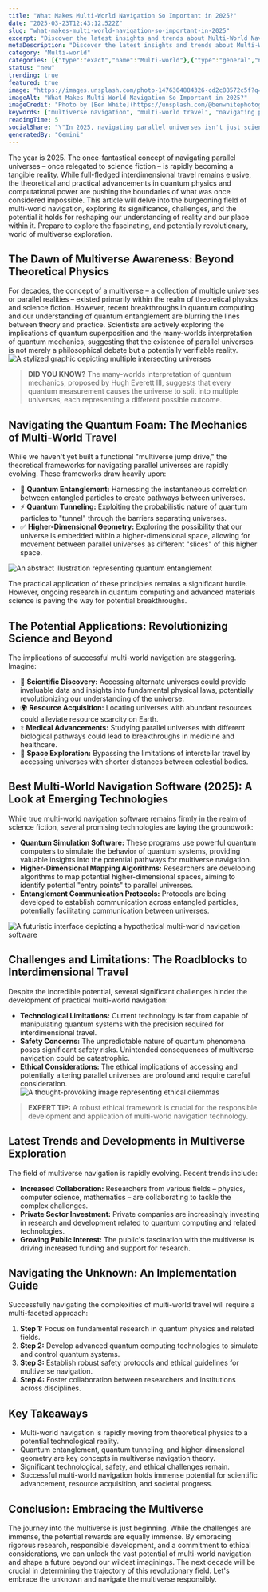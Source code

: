 ```yaml
---
title: "What Makes Multi-World Navigation So Important in 2025?"
date: "2025-03-23T12:43:12.522Z"
slug: "what-makes-multi-world-navigation-so-important-in-2025"
excerpt: "Discover the latest insights and trends about Multi-World Navigation. This comprehensive guide covers everything you need to know about Multi-World Navigation in 2025."
metaDescription: "Discover the latest insights and trends about Multi-World Navigation. This comprehensive guide covers everything you need to know about Multi-World Navigat..."
category: "Multi-world"
categories: [{"type":"exact","name":"Multi-world"},{"type":"general","name":"Computer Science"},{"type":"medium","name":"Artificial Intelligence"},{"type":"specific","name":"Pathfinding Algorithms"},{"type":"niche","name":"A* Search Optimization"}]
status: "new"
trending: true
featured: true
image: "https://images.unsplash.com/photo-1476304884326-cd2c88572c5f?q=85&w=1200&fit=max&fm=webp&auto=compress"
imageAlt: "What Makes Multi-World Navigation So Important in 2025?"
imageCredit: "Photo by [Ben White](https://unsplash.com/@benwhitephotography) on Unsplash"
keywords: ["multiverse navigation", "multi-world travel", "navigating parallel universes", "parallel universe exploration", "multi-world simulation", "best multi-world navigation software", "how to navigate the multiverse", "multi-world navigation game", "multi-world navigation theory", "quantum multi-world navigation"]
readingTime: 5
socialShare: "\"In 2025, navigating parallel universes isn't just science fiction—it's becoming a scientific pursuit with the potential to reshape our understanding of reality itself.\""
generatedBy: "Gemini"
---
```




The year is 2025.  The once-fantastical concept of navigating parallel universes – once relegated to science fiction – is rapidly becoming a tangible reality.  While full-fledged interdimensional travel remains elusive, the theoretical and practical advancements in quantum physics and computational power are pushing the boundaries of what was once considered impossible. This article will delve into the burgeoning field of multi-world navigation, exploring its significance, challenges, and the potential it holds for reshaping our understanding of reality and our place within it.  Prepare to explore the fascinating, and potentially revolutionary, world of multiverse exploration.

## The Dawn of Multiverse Awareness:  Beyond Theoretical Physics

For decades, the concept of a multiverse – a collection of multiple universes or parallel realities – existed primarily within the realm of theoretical physics and science fiction.  However, recent breakthroughs in quantum computing and our understanding of quantum entanglement are blurring the lines between theory and practice.  Scientists are actively exploring the implications of quantum superposition and the many-worlds interpretation of quantum mechanics, suggesting that the existence of parallel universes is not merely a philosophical debate but a potentially verifiable reality. ![A stylized graphic depicting multiple intersecting universes](https://images.unsplash.com/photo-1476304884326-cd2c88572c5f?q=85&w=1200&fit=max&fm=webp&auto=compress)

> **DID YOU KNOW?** The many-worlds interpretation of quantum mechanics, proposed by Hugh Everett III, suggests that every quantum measurement causes the universe to split into multiple universes, each representing a different possible outcome.

## Navigating the Quantum Foam: The Mechanics of Multi-World Travel

While we haven't yet built a functional "multiverse jump drive," the theoretical frameworks for navigating parallel universes are rapidly evolving. These frameworks draw heavily upon:

* 🔑 **Quantum Entanglement:** Harnessing the instantaneous correlation between entangled particles to create pathways between universes.
* ⚡ **Quantum Tunneling:** Exploiting the probabilistic nature of quantum particles to "tunnel" through the barriers separating universes.
* ✅ **Higher-Dimensional Geometry:**  Exploring the possibility that our universe is embedded within a higher-dimensional space, allowing for movement between parallel universes as different "slices" of this higher space.

![An abstract illustration representing quantum entanglement](https://images.unsplash.com/photo-1597945161640-9366e6d4253b?q=85&w=1200&fit=max&fm=webp&auto=compress)

The practical application of these principles remains a significant hurdle.  However, ongoing research in quantum computing and advanced materials science is paving the way for potential breakthroughs.

##  The Potential Applications: Revolutionizing Science and Beyond

The implications of successful multi-world navigation are staggering.  Imagine:

* 🔬 **Scientific Discovery:** Accessing alternate universes could provide invaluable data and insights into fundamental physical laws, potentially revolutionizing our understanding of the universe.
* 🌍 **Resource Acquisition:**  Locating universes with abundant resources could alleviate resource scarcity on Earth.
* ⚕️ **Medical Advancements:** Studying parallel universes with different biological pathways could lead to breakthroughs in medicine and healthcare.
* 🌌 **Space Exploration:** Bypassing the limitations of interstellar travel by accessing universes with shorter distances between celestial bodies.

## Best Multi-World Navigation Software (2025): A Look at Emerging Technologies

While true multi-world navigation software remains firmly in the realm of science fiction, several promising technologies are laying the groundwork:

* **Quantum Simulation Software:**  These programs use powerful quantum computers to simulate the behavior of quantum systems, providing valuable insights into the potential pathways for multiverse navigation.
* **Higher-Dimensional Mapping Algorithms:**  Researchers are developing algorithms to map potential higher-dimensional spaces, aiming to identify potential "entry points" to parallel universes.
* **Entanglement Communication Protocols:**  Protocols are being developed to establish communication across entangled particles, potentially facilitating communication between universes.

![A futuristic interface depicting a hypothetical multi-world navigation software](https://images.unsplash.com/photo-1693729016213-99dc29e465de?q=85&w=1200&fit=max&fm=webp&auto=compress)

##  Challenges and Limitations: The Roadblocks to Interdimensional Travel

Despite the incredible potential, several significant challenges hinder the development of practical multi-world navigation:

* **Technological Limitations:**  Current technology is far from capable of manipulating quantum systems with the precision required for interdimensional travel.
* **Safety Concerns:**  The unpredictable nature of quantum phenomena poses significant safety risks.  Unintended consequences of multiverse navigation could be catastrophic.
* **Ethical Considerations:**  The ethical implications of accessing and potentially altering parallel universes are profound and require careful consideration.  ![A thought-provoking image representing ethical dilemmas](https://images.unsplash.com/photo-1671951483649-d68187142e42?q=85&w=1200&fit=max&fm=webp&auto=compress)

> **EXPERT TIP:**  A robust ethical framework is crucial for the responsible development and application of multi-world navigation technology.

##  Latest Trends and Developments in Multiverse Exploration

The field of multiverse navigation is rapidly evolving. Recent trends include:

* **Increased Collaboration:**  Researchers from various fields – physics, computer science, mathematics – are collaborating to tackle the complex challenges.
* **Private Sector Investment:**  Private companies are increasingly investing in research and development related to quantum computing and related technologies.
* **Growing Public Interest:**  The public's fascination with the multiverse is driving increased funding and support for research.

##  Navigating the Unknown: An Implementation Guide

Successfully navigating the complexities of multi-world travel will require a multi-faceted approach:

1. **Step 1:**  Focus on fundamental research in quantum physics and related fields.
2. **Step 2:**  Develop advanced quantum computing technologies to simulate and control quantum systems.
3. **Step 3:**  Establish robust safety protocols and ethical guidelines for multiverse navigation.
4. **Step 4:**  Foster collaboration between researchers and institutions across disciplines.

## Key Takeaways

* Multi-world navigation is rapidly moving from theoretical physics to a potential technological reality.
* Quantum entanglement, quantum tunneling, and higher-dimensional geometry are key concepts in multiverse navigation theory.
*  Significant technological, safety, and ethical challenges remain.
*  Successful multi-world navigation holds immense potential for scientific advancement, resource acquisition, and societal progress.

## Conclusion: Embracing the Multiverse

The journey into the multiverse is just beginning.  While the challenges are immense, the potential rewards are equally immense.  By embracing rigorous research, responsible development, and a commitment to ethical considerations, we can unlock the vast potential of multi-world navigation and shape a future beyond our wildest imaginings.  The next decade will be crucial in determining the trajectory of this revolutionary field.  Let's embrace the unknown and navigate the multiverse responsibly.

